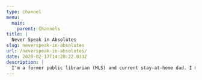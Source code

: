 ```yaml
---
type: channel
menu:
  main:
    parent: Channels
title: |
  Never Speak in Absolutes
slug: neverspeak-in-absolutes
url: /neverspeak-in-absolutes/
date: 2020-02-17T14:20:22.033Z
description: |
  I'm a former public librarian (MLS) and current stay-at-home dad. I make video essays that seek to improve the quality and the subject of discourse online. Some of my videos deal with problems that don't get enough attention like peak oil and its political and economic implications.
---
```

